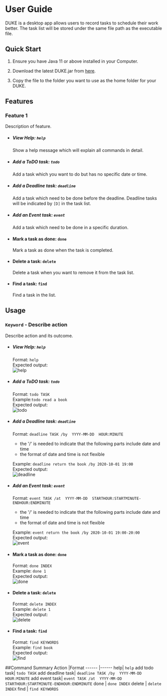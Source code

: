 # User Guide

DUKE is a desktop app allows users to record tasks to schedule their work better. The task list will be stored under the same file path as the executable file.

## Quick Start

1. Ensure you have Java 11 or above installed in your Computer.

2. Download the latest DUKE.jar from [here](https://github.com/judowha/ip/releases/tag/A-Release).

3. Copy the file to the folder you want to use as the home folder for your DUKE.


## Features 

### Feature 1 
Description of feature.
* ##### View Help: `help`
    Show a help message which will explain all commands in detail.  
* ##### Add a ToDO task: `todo`
    Add a task which you want to do but has no specific date or time.  
* ##### Add a Deadline task: `deadline`
    Add a task which need to be done before the deadline. Deadline tasks will be indicated by `[D]` in the task list.      
* ##### Add an Event task: `event`
    Add a task which need to be done in a specific duration.  
* #### Mark a task as done: `done`
    Mark a task as done when the task is completed.
* #### Delete a task: `delete`
    Delete a task when you want to remove it from the task list. 
* #### Find a task: `find`
    Find a task in the list. 
    
                
## Usage

### `Keyword` - Describe action

Describe action and its outcome.

* ##### View Help: `help`
    Format: `help`  
    Expected output:  
    ![help](https://github.com/judowha/ip/blob/master/image/help.png)
    
* ##### Add a ToDO task: `todo`

    Format: `todo TASK`  
    Example:`todo read a book`  
    Expected output:   
    ![todo](https://github.com/judowha/ip/blob/master/image/todo.png)  
  
* ##### Add a Deadline task: `deadline` 
    Format: `deadline TASK /by  YYYY-MM-DD  HOUR:MINUTE`  
    * the '/' is needed to indicate that the following parts include date and time  
    * the format of date and time is not flexible  
    
    Example: `deadline return the book /by 2020-10-01 19:00`  
    Expected output:  
    ![deadline](https://github.com/judowha/ip/blob/master/image/deadline.png)  

* ##### Add an Event task: `event`
    Format: `event TASK /at  YYYY-MM-DD  STARTHOUR:STARTMINUTE-ENDHOUR:ENDMINUTE`  
    * the '/' is needed to indicate that the following parts include date and time  
    * the format of date and time is not flexible  
    
    Example: `event return the book /by 2020-10-01 19:00-20:00`  
    Expected output:  
    ![event](https://github.com/judowha/ip/blob/master/image/event.png)  
    
* #### Mark a task as done: `done`
    Format: `done INDEX`      
    Example: `done 1`  
    Expected output:  
    ![done](https://github.com/judowha/ip/blob/master/image/done.png)  

* #### Delete a task: `delete`
    Format: `delete INDEX`     
    Example: `delete 1`  
    Expected output:  
    ![delete](https://github.com/judowha/ip/blob/master/image/delete.png)  
    
* #### Find a task: `find`
    Format: `find KEYWORDS`  
    Example: `find book`  
    Expected output:   
    ![find](https://github.com/judowha/ip/blob/master/image/find.png)  


##Command Summary
Action |Format
------ |------
help| `help`
add todo task| `todo TASK`
add deadline task| `deadline TASK /by  YYYY-MM-DD  HOUR:MINUTE`
add event task| `event TASK /at  YYYY-MM-DD  STARTHOUR:STARTMINUTE-ENDHOUR:ENDMINUTE`
done | `done INDEX`
delete | `delete INDEX`
find | `find KEYWORDS`
